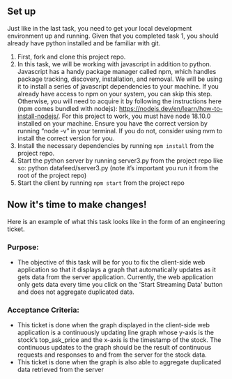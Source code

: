 ## Set up
Just like in the last task, you need to get your local development environment up and running. Given that you completed task 1, you should already have python installed and be familiar with git.

1. First, fork and clone this project repo.
2. In this task, we will be working with javascript in addition to python. Javascript has a handy package manager called npm, which handles package tracking, discovery, installation, and removal. We will be using it to install a series of javascript dependencies to your machine. If you already have access to npm on your system, you can skip this step. Otherwise, you will need to acquire it by following the instructions here (npm comes bundled with nodejs): https://nodejs.dev/en/learn/how-to-install-nodejs/. For this project to work, you must have node 18.10.0 installed on your machine. Ensure you have the correct version by running “node -v” in your terminal. If you do not, consider using nvm to install the correct version for you.
3. Install the necessary dependencies by running `npm install` from the project repo.
4. Start the python server by running server3.py from the project repo like so: python datafeed/server3.py (note it’s important you run it from the root of the project repo)
5. Start the client by running `npm start` from the project repo

## Now it's time to make changes!
Here is an example of what this task looks like in the form of an engineering ticket.

### Purpose:
- The objective of this task will be for you to fix the client-side web application so that it displays a graph that automatically updates as it gets data from the server application. Currently, the web application only gets data every time you click on the 'Start Streaming Data' button and does not aggregate duplicated data.

### Acceptance Criteria:
- This ticket is done when the graph displayed in the client-side web application is a continuously updating line graph whose y-axis is the stock’s top_ask_price and the x-axis is the timestamp of the stock. The continuous updates to the graph should be the result of continuous requests and responses to and from the server for the stock data.
- This ticket is done when the graph is also able to aggregate duplicated data retrieved from the server
